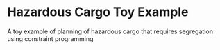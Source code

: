 # Hazardous Cargo Toy Example
A toy example of planning of hazardous cargo that requires segregation using constraint programming
